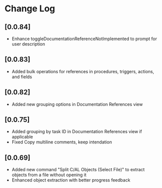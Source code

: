 # Change Log

## [0.0.84]

- Enhance toggleDocumentationReferenceNotImplemented to prompt for user description

## [0.0.83]

- Added bulk operations for references in procedures, triggers, actions, and fields

## [0.0.82]

- Added new grouping options in Documentation References view

## [0.0.75]

- Added grouping by task ID in Documentation References view if applicable
- Fixed Copy multiline comments, keep intendation

## [0.0.69]

- Added new command "Split C/AL Objects (Select File)" to extract objects from a file without opening it
- Enhanced object extraction with better progress feedback
